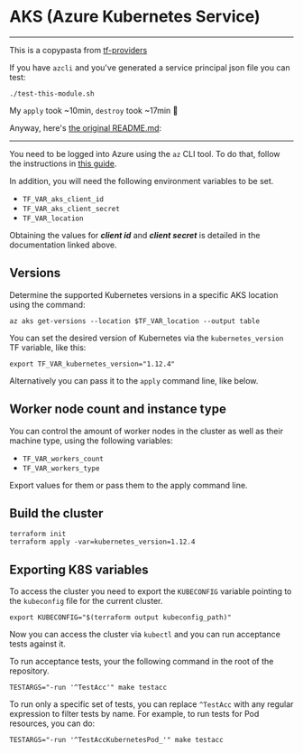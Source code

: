 # AKS (Azure Kubernetes Service)

---

This is a copypasta from [tf-providers](https://github.com/terraform-providers/terraform-provider-kubernetes/tree/v1.10.0/kubernetes/test-infra/aks)

If you have `azcli` and you've generated a service principal json file you can test:

```
./test-this-module.sh
```

My `apply` took ~10min, `destroy` took ~17min 🤔

Anyway, here's [the original README.md](https://github.com/terraform-providers/terraform-provider-kubernetes/blob/v1.10.0/kubernetes/test-infra/aks/README.md):

---

You need to be logged into Azure using the `az` CLI tool.
To do that, follow the instructions in [this guide](https://www.terraform.io/docs/providers/azurerm/auth/service_principal_client_secret.html).

In addition, you will need the following environment variables to be set.

 - `TF_VAR_aks_client_id`
 - `TF_VAR_aks_client_secret`
 - `TF_VAR_location`

Obtaining the values for  ***client id*** and ***client secret*** is detailed in the documentation linked above.

## Versions

Determine the supported Kubernetes versions in a specific AKS location using the command:
```
az aks get-versions --location $TF_VAR_location --output table
```

You can set the desired version of Kubernetes via the `kubernetes_version` TF variable, like this:
```
export TF_VAR_kubernetes_version="1.12.4"
```

Alternatively you can pass it to the `apply` command line, like below.

## Worker node count and instance type

You can control the amount of worker nodes in the cluster as well as their machine type, using the following variables:

 - `TF_VAR_workers_count`
 - `TF_VAR_workers_type`

Export values for them or pass them to the apply command line.

## Build the cluster

```
terraform init
terraform apply -var=kubernetes_version=1.12.4
```

## Exporting K8S variables
To access the cluster you need to export the `KUBECONFIG` variable pointing to the `kubeconfig` file for the current cluster.
```
export KUBECONFIG="$(terraform output kubeconfig_path)"
```

Now you can access the cluster via `kubectl` and you can run acceptance tests against it.

To run acceptance tests, your the following command in the root of the repository.
```
TESTARGS="-run '^TestAcc'" make testacc
```

To run only a specific set of tests, you can replace `^TestAcc` with any regular expression to filter tests by name.
For example, to run tests for Pod resources, you can do:
```
TESTARGS="-run '^TestAccKubernetesPod_'" make testacc
```
